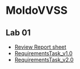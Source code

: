 # MoldoVVSS

## Lab 01 

- [Review Report sheet](https://drive.google.com/file/d/1b5JEFnbEK7liEPfQsdIihy857Wf19iha/view?usp=sharing)
- [RequirementsTask_v1.0](https://drive.google.com/file/d/15PqflVeE89hxKoxOqtga-RBxEtLZwQA5/view?usp=sharing)
- [RequirementsTask_v2.0](https://drive.google.com/file/d/1YPu9dftbkN0er5CbS00VMxyry1_v_BBr/view?usp=sharing)
